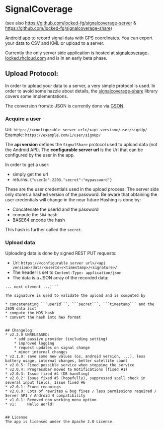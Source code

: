 # SignalCoverage 
(see also https://github.com/locked-fg/signalcoverage-server & https://github.com/locked-fg/signalcoverage-share)

[Android app](https://play.google.com/store/apps/details?id=de.locked.cellmapper)
to record signal data with GPS coordinates.
You can export your data to CSV and KML or upload to a server.

Currently the only server side application is hosted at 
[signalcoverage-locked.rhcloud.com](https://signalcoverage-locked.rhcloud.com) and is in an early beta phase.


## Upload Protocol:
In order to upload your data to a server, a very simple protocol is used.
In order to avoid some hazzle about details, the 
[signalcoverage-share](https://github.com/locked-fg/signalcoverage-share)
library covers some implementations.

The conversion from/to JSON is currently done via [GSON](https://code.google.com/p/google-gson/).

### Acquire a user
Url: ```https://<configurable server url>/<api version>/user/signUp/```  
Example: ```https://example.com/1/user/signUp/```

The **api version** defines the ```SignalShare``` protocol used to upload data (not the Android API).
The **configurable server url** is the Url that can be configured by the user in the app. 

In order to get a user:

* simply get the url
* returns: ```{"userId":2203,"secret":"mypassword"}```

These are the user credentials used in the upload process. The server side only stores a hashed 
version of the password. Be aware that obtaining the user credentials will change in the near future
Hashing is done by:

* Concatenate the userId and the password
* compute the ```SHA``` hash
* BASE64 encode the hash

This hash is further called the ```secret```.  


### Upload data 
Uploading data is done by signed REST PUT requests:

* Url: ```https://<configurable server url>/<api version>/data/<userId>/<timestamp>/<signature>/```
* The header is set to ```Content-Type: application/json```
* The data is a JSON array of the recorded data: 
```[{"time":1366491291,"accuracy":12.34,"altitude":1234.1,"satellites":5,"latitude":47.761474,"longitude":11.565152,"speed":123.45,"cdmaDbm":-1,"evdoDbm":-1,"evdoSnr":-1,"signalStrength":12,"carrier":"YourCarrier"},
... next element ...]```
 
The signature is used to validate the upload and is computed by 

* concatenating ```userId```, ```secret```, ```timestamp``` and the JSON data list
* compute the MD5 hash
* convert the hash into hex format


## Changelog:
* v2.2.0 UNRELEASED:
    * add passive provider (including setting)
    * improved logging
    * request updates on signal change
    * minor internal changes
* v2.1.0: save some new values (os, android version, ...), less battery usage, internal changes, better satellite count
* v2.0.5: Fixed possible service when stopping the service
* v2.0.4: Progressbar moved to Notifications (fixed #1)
* v2.0.3: Issue fixed #4 (DB handling)
* v2.0.2: Issue fixed #5 (hopefully), suppressed spell check in several input fields, Issue fixed #6 
* v2.0.1: Fixed renamings
* v2.0.0: Lots of rewrites & bug fixes / less permissions required / Server API / Android 4 compatibility 
* v1.0.1: Removed non working menu option
* v1:     Hello World!


## License
The app is licensed under the Apache 2.0 License.
